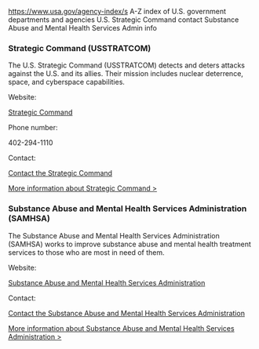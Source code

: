 

https://www.usa.gov/agency-index/s
A-Z index of U.S. government departments and agencies
U.S. Strategic Command contact
Substance Abuse and Mental Health Services Admin info

### Strategic Command (USSTRATCOM)

The U.S. Strategic Command (USSTRATCOM) detects and deters attacks against the U.S. and its allies. Their mission includes nuclear deterrence, space, and cyberspace capabilities.

Website:

[Strategic Command](http://www.stratcom.mil)

Phone number:

402-294-1110

Contact:

[Contact the Strategic Command](https://www.stratcom.mil/Contact)

[More information about Strategic Command >](https://www.usa.gov/agencies/u-s-strategic-command)

### Substance Abuse and Mental Health Services Administration (SAMHSA)

The Substance Abuse and Mental Health Services Administration (SAMHSA) works to improve substance abuse and mental health treatment services to those who are most in need of them.

Website:

[Substance Abuse and Mental Health Services Administration](https://www.samhsa.gov/)

Contact:

[Contact the Substance Abuse and Mental Health Services Administration](http://www.samhsa.gov/about-us/contact-us)

[More information about Substance Abuse and Mental Health Services Administration >](https://www.usa.gov/agencies/substance-abuse-and-mental-health-services-administration)
